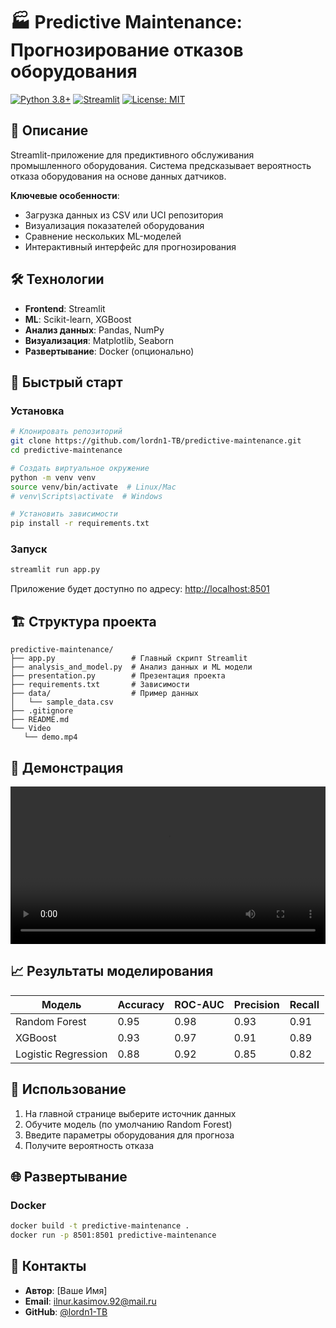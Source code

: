 
# 🏭 Predictive Maintenance: Прогнозирование отказов оборудования

[![Python 3.8+](https://img.shields.io/badge/python-3.8+-blue.svg)](https://www.python.org/downloads/)
[![Streamlit](https://img.shields.io/badge/Streamlit-1.45.1-FF4B4B.svg)](https://streamlit.io/)
[![License: MIT](https://img.shields.io/badge/License-MIT-yellow.svg)](https://opensource.org/licenses/MIT)

## 📝 Описание
Streamlit-приложение для предиктивного обслуживания промышленного оборудования. Система предсказывает вероятность отказа оборудования на основе данных датчиков.

**Ключевые особенности**:
- Загрузка данных из CSV или UCI репозитория
- Визуализация показателей оборудования
- Сравнение нескольких ML-моделей
- Интерактивный интерфейс для прогнозирования

## 🛠 Технологии
- **Frontend**: Streamlit
- **ML**: Scikit-learn, XGBoost
- **Анализ данных**: Pandas, NumPy
- **Визуализация**: Matplotlib, Seaborn
- **Развертывание**: Docker (опционально)

## 🚀 Быстрый старт

### Установка
```bash
# Клонировать репозиторий
git clone https://github.com/lordn1-TB/predictive-maintenance.git
cd predictive-maintenance

# Создать виртуальное окружение
python -m venv venv
source venv/bin/activate  # Linux/Mac
# venv\Scripts\activate  # Windows

# Установить зависимости
pip install -r requirements.txt
```

### Запуск
```bash
streamlit run app.py
```
Приложение будет доступно по адресу: [http://localhost:8501](http://localhost:8501)

## 🏗 Структура проекта
```
predictive-maintenance/
├── app.py                 # Главный скрипт Streamlit
├── analysis_and_model.py  # Анализ данных и ML модели
├── presentation.py        # Презентация проекта
├── requirements.txt       # Зависимости
├── data/                  # Пример данных
│   └── sample_data.csv
├── .gitignore
├── README.md
└── Video
   └── demo.mp4

```

## 🎥 Демонстрация
<video src="Video/demo.mp4" controls width="100%"></video>

## 📈 Результаты моделирования
Модель | Accuracy | ROC-AUC | Precision | Recall
-------|----------|---------|-----------|-------
Random Forest | 0.95 | 0.98 | 0.93 | 0.91
XGBoost | 0.93 | 0.97 | 0.91 | 0.89
Logistic Regression | 0.88 | 0.92 | 0.85 | 0.82

## 📌 Использование
1. На главной странице выберите источник данных
2. Обучите модель (по умолчанию Random Forest)
3. Введите параметры оборудования для прогноза
4. Получите вероятность отказа

## 🌐 Развертывание
### Docker
```bash
docker build -t predictive-maintenance .
docker run -p 8501:8501 predictive-maintenance
```

## 🤝 Контакты
- **Автор**: [Ваше Имя]
- **Email**: ilnur.kasimov.92@mail.ru
- **GitHub**: [@lordn1-TB](https://github.com/lordn1-TB)